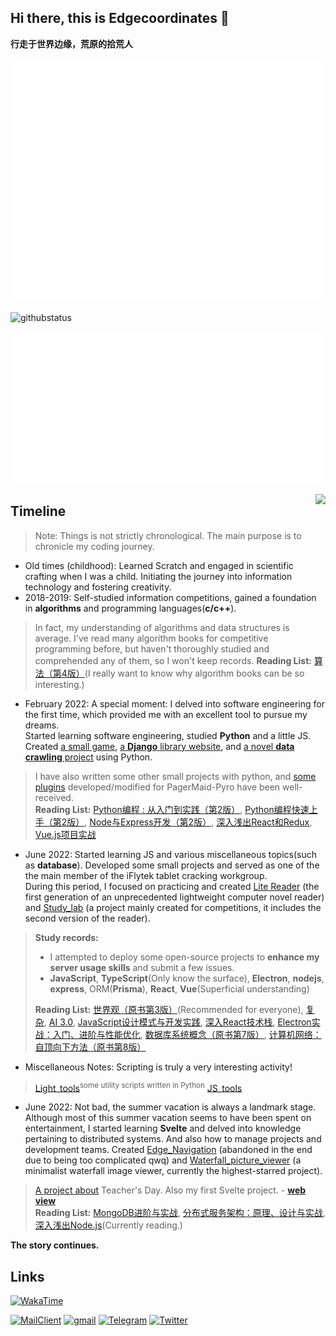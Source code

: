 
## Hi there, this is Edgecoordinates 👋

**行走于世界边缘，荒原的拾荒人**


![Metrics](github-metrics.svg)

![githubstatus](https://github-readme-stats.vercel.app/api?username=edge-coordinates&show_icons=true&theme=radical)

![Metrics_wakatime](metrics.plugin.wakatime.svg)

<img src="https://view.moezx.cc/images/2021/02/25/7217294a8cb992d37eceeb8f5a01d100.gif" height="60" align="right"/>

## Timeline
> Note: Things is not strictly chronological. The main purpose is to chronicle my coding journey. 

- Old times (childhood): Learned Scratch and engaged in scientific crafting when I was a child. Initiating the journey into information technology and fostering creativity.
- 2018-2019: Self-studied information competitions, gained a foundation in **algorithms** and programming languages(**c/c++**).
> In fact, my understanding of algorithms and data structures is average. I've read many algorithm books for competitive programming before, but haven't thoroughly studied and comprehended any of them, so I won't keep records.
> **Reading List:**
> [算法（第4版）](https://book.douban.com/subject/19952400/)(I really want to know why algorithm books can be so interesting.)
- February 2022: A special moment: I delved into software engineering for the first time, which provided me with an excellent tool to pursue my dreams.  
Started learning software engineering, studied **Python** and a little JS. Created [a small game](https://github.com/Edge-coordinates/Outer_space), [a **Django** library website](https://github.com/ICS-Community/ICS-Library/tree/Django_old), and [a novel **data crawling** project](https://github.com/ICS-Community/ICS-Library/tree/Django_old/Bookspider) using Python.
> I have also written some other small projects with python, and [some plugins](https://github.com/Edge-coordinates/TGbot) developed/modified for PagerMaid-Pyro have been well-received.  
> **Reading List:**
> [Python编程 : 从入门到实践（第2版）](https://book.douban.com/subject/35196328/), [Python编程快速上手（第2版）](https://book.douban.com/subject/35387685/), [Node与Express开发（第2版）](https://book.douban.com/subject/35494253/), [深入浅出React和Redux](https://book.douban.com/subject/27033213/), [Vue.js项目实战](https://book.douban.com/subject/30395202/)

- June 2022: Started learning JS and various miscellaneous topics(such as **database**). Developed some small projects and served as one of the the main member of the iFlytek tablet cracking workgroup.    
During this period, I focused on practicing and created [Lite Reader](https://github.com/Edge-coordinates/Electonrn_learning/tree/master/Lite_reader-V0.0.1) (the first generation of an unprecedented lightweight computer novel reader) and [Study_lab](https://github.com/Edge-coordinates/Electonrn_learning/tree/master/Study_Lab_ts_01) (a project mainly created for competitions, it includes the second version of the reader).   
> **Study records:**  
> - I attempted to deploy some open-source projects to **enhance my server usage skills** and submit a few issues.  
> - **JavaScript**, **TypeScript**(Only know the surface), **Electron**, **nodejs**, **express**, ORM(**Prisma**), **React**, **Vue**(Superficial understanding)  
> 
> **Reading List:** [世界观（原书第3版）](https://book.douban.com/subject/35181762/)(Recommended for everyone), [复杂](https://book.douban.com/subject/35351678/), [AI 3.0](https://book.douban.com/subject/35351678/), [JavaScript设计模式与开发实践](https://book.douban.com/subject/26382780/), [深入React技术栈](https://book.douban.com/subject/26918038/), [Electron实战：入门、进阶与性能优化](https://book.douban.com/subject/35069275/), [数据库系统概念（原书第7版）](https://book.douban.com/subject/35501216/), [计算机网络：自顶向下方法（原书第8版）](https://book.douban.com/subject/36081529/)
> 
- Miscellaneous Notes: Scripting is truly a very interesting activity! 
> [Light_tools](https://github.com/Edge-coordinates/Light_tools)<sup>some utility scripts written in Python</sup> [JS_tools](https://github.com/Edge-coordinates/JS_tools)
- June 2022: Not bad, the summer vacation is always a landmark stage. Although most of this summer vacation seems to have been spent on entertainment, I started learning **Svelte** and delved into knowledge pertaining to distributed systems. And also how to manage projects and development teams. Created [Edge_Navigation](https://github.com/Edge-coordinates/Edge_Navigation) (abandoned in the end due to being too complicated qwq) and [Waterfall_picture_viewer](https://github.com/Edge-coordinates/Waterfall_picture_viewer) (a minimalist waterfall image viewer, currently the highest-starred project).
> [A project about](https://github.com/Edge-coordinates/edge-bz) Teacher's Day. Also my first Svelte project. - **[web view](http://edge.hfbz.link/)**  
> **Reading List:**
> [MongoDB进阶与实战](https://book.douban.com/subject/35449794/), [分布式服务架构：原理、设计与实战](https://book.douban.com/subject/27091029/), [深入浅出Node.js](https://book.douban.com/subject/25768396/)(Currently reading.)

**The story continues.**

## Links

[<img height="26" src="https://shields.io/badge/WakaTime-FF1985.svg?style=flat-square&logo=wakatime" alt="WakaTime" />](https://wakatime.com/@Edgecoordinates)

[<img height="26" src="https://shields.io/badge/MailClient-30B980.svg?style=flat-square&logo=amazonsimpleemailservice" alt="MailClient" />](mailto:edgecoordinates@gmail.com?subject=Hello)
[<img height="26" src="https://shields.io/badge/Gmail-005FF9.svg?style=flat-square&logo=gmail" alt="gmail" />](https://mail.google.com/mail/u/0/?view=cm&fs=1&to=edgecoordinates@gmail.com&su=Hello)
[<img height="26" src="https://shields.io/badge/telegram-ffffff.svg?style=flat-square&logo=telegram" alt="Telegram" />](https://t.me/edge_wasteland)
[<img height="26" src="https://shields.io/badge/Twitter-ffffff.svg?style=flat-square&logo=twitter" alt="Twitter" />](https://twitter.com/MythEdger)

<!-- <p align="center">Visitors<br><br><img src='https://profile-counter.glitch.me/edge-coordinates/count.svg'/></p> -->    